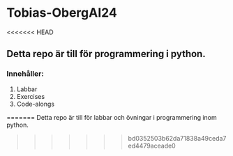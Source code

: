 # Tobias-ObergAI24
<<<<<<< HEAD
## Detta repo är till för programmering i python.
### Innehåller: 
1. Labbar 
2. Exercises
3. Code-alongs
 

=======
Detta repo är till för labbar och övningar i programmering inom python.
>>>>>>> bd0352503b62da71838a49ceda7ed4479aceade0
